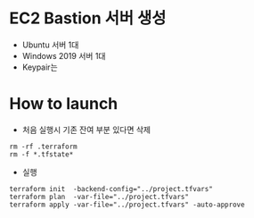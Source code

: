 # EC2 Bastion 서버 생성
- Ubuntu 서버 1대
- Windows 2019 서버 1대
- Keypair는 

# How to launch
- 처음 실행시 기존 잔여 부분 있다면 삭제
```
rm -rf .terraform
rm -f *.tfstate*
```

- 실행
```
terraform init  -backend-config="../project.tfvars"
terraform plan  -var-file="../project.tfvars"
terraform apply -var-file="../project.tfvars" -auto-approve
```